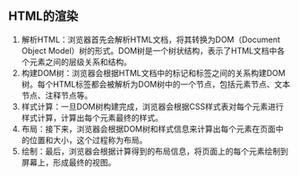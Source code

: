 #

## HTML的渲染

1. 解析HTML：浏览器首先会解析HTML文档，将其转换为DOM（Document Object Model）树的形式。DOM树是一个树状结构，表示了HTML文档中各个元素之间的层级关系和结构。
2. 构建DOM树：浏览器会根据HTML文档中的标记和标签之间的关系构建DOM树。每个HTML标签都会被解析为DOM树中的一个节点，包括元素节点、文本节点、注释节点等。
3. 样式计算：一旦DOM树构建完成，浏览器会根据CSS样式表对每个元素进行样式计算，计算出每个元素最终的样式。
4. 布局：接下来，浏览器会根据DOM树和样式信息来计算出每个元素在页面中的位置和大小，这个过程称为布局。
5. 绘制：最后，浏览器会根据计算得到的布局信息，将页面上的每个元素绘制到屏幕上，形成最终的视图。
